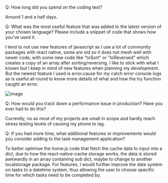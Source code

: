 Q: How long did you spend on the coding test? 

Around 1 and a half days.


Q: What was the most useful feature that was added to the latest version of your chosen language? Please include a snippet of code that shows how you've used it.

I tend to not use new features of javascript as I use a lot of community packages with react native, some are old so it does not mesh well with newer code, 
with some new code like "toSort" or "toReversed" which creates a copy of an array after sorting/reversing. I like to stick with what I known but I keep in mind of new features when planning my development.
But the newest feature I used is error.cause for my catch error console logs as is useful all round to know more details of what and how the try function caught an error.

![image](https://github.com/calvinni/Task_Manager/assets/109656337/d08e60d1-a723-43d0-a351-42f00a9e55f3)


Q: How would you track down a performance issue in production? Have you ever had to do this?

Currently, no as most of my projects are small in scope and hardly reach stress testing levels of causing my phone to lag.


Q: If you had more time, what additional features or improvements would you consider adding to the task management application?

To better optimise the home.js code that fetch the cache data to input into a dict, due to how the react-native-cache storage works, 
the data is stored awkwardly in an array containing sub dict, maybe to change to another localstorage package.
For features, I would further improve the date system on tasks to a datetime system, thus allowing the user to choose specific time for which tasks need to be completed by.
